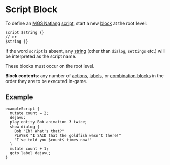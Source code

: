 # Script Block

To define an [MGS Natlang](../mgs/mgs_natlang) [script](../scripts), start a new [block](../mgs/block) at the root level:

```
script $string {}
// or
$string {}
```

If the word `script` is absent, any [string](../mgs/variables/string) (other than `dialog`, `settings` etc.) will be interpreted as the script name.

These blocks must occur on the root level.

**Block contents**: any number of [actions](../actions), [labels](../mgs/advanced_syntax/labels), or [combination blocks](../mgs/combination_block) in the order they are to be executed in-game.

## Example

```mgs
exampleScript {
  mutate count = 2;
  dejavu:
  play entity Bob animation 3 twice;
  show dialog {
    Bob "Eh? What's that?"
    PLAYER "I SAID that the goldfish wasn't there!"
    "I've told you $count$ times now!"
  }
  mutate count + 1;
  goto label dejavu;
}
```

